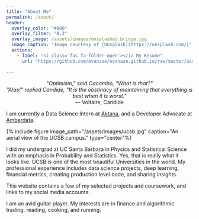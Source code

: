 ```yaml
---
title: "About Me"
permalink: /about/
header:
  overlay_color: "#000"
  overlay_filter: "0.3" 
  overlay_image: /assets/images/unsplashed_bridge.jpg
  image_caption: "Image courtesy of [Unsplash](https://unsplash.com/)"
  actions:
    - label: "<i class='fas fa-folder-open'></i> My Resume"
      url: "https://github.com/evanaze/evanaze.github.io/raw/master/assets/documents/2020_AzevedoEvan.pdf"
      
---
```

<p align="center"><i>“Optimism," said Cacambo, "What is that?"<br> "Alas!" replied Candide, "It is the obstinacy of maintaining that everything is best when it is worst."</i><br> ― Voltaire, Candide</p>

I am currently a Data Science Intern at [Aktana](https://www.aktana.com), and a Developer Advocate at [Amberdata](https://amberdata.io).

{% include figure image_path="/assets/images/ucsb.jpg" caption="An aerial view of the UCSB campus." type="center"%}

I did my undergrad at UC Santa Barbara in Physics and Statistical Science with an emphasis in Probability and Statistics. Yes, that is really what it looks like. UCSB is one of the most beautiful Universities in the world. My professional experience includes data science projects, deep learning, financial metrics, creating production level code, and sharing insights.

This website contains a few of my selected projects and coursework, and links to my social media accounts. 

I am an avid guitar player. My interests are in finance and algorithmic trading, reading, cooking, and running.